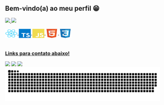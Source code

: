 ## Bem-vindo(a) ao meu perfil 😁

 <div>
   <a href="https://github.com/leonnysantos">
   <img height="180em" src="https://github-readme-stats.vercel.app/api?username=leonnysantos&show_icons=true&theme=radical&include_all_commits=true&count_private=true"/>
   <img height="180em" src="https://github-readme-stats.vercel.app/api/top-langs/?username=leonnysantos&layout=compact&langs_count=6&theme=radical"/>

</div>
<div style="display: inline_block"><br>
 <img align="center" alt="React" height="30" width="40" src="https://raw.githubusercontent.com/devicons/devicon/master/icons/react/react-original.svg">
 <img align="center" alt="React" height="30" width="40" src="https://raw.githubusercontent.com/devicons/devicon/master/icons/typescript/typescript-original.svg">
  <img align="center" alt="Js" height="30" width="40" src="https://raw.githubusercontent.com/devicons/devicon/master/icons/javascript/javascript-plain.svg">
  <img align="center" alt="HTML" height="30" width="40" src="https://raw.githubusercontent.com/devicons/devicon/master/icons/html5/html5-original.svg">
  <img align="center" alt="CSS" height="30" width="40" src="https://raw.githubusercontent.com/devicons/devicon/master/icons/css3/css3-original.svg">
</div>
 
 <br>
 
  ### Links para contato abaixo!
 
<div> 
  <a href="https://instagram.com/leonny.santos" target="_blank"><img src="https://img.shields.io/badge/-Instagram-%23E4405F?style=for-the-badge&logo=instagram&logoColor=white" target="_blank"></a>
  <a href="mailto:leonnypat@gmail.com"><img src="https://img.shields.io/badge/-Gmail-%23333?style=for-the-badge&logo=gmail&logoColor=white" target="_blank"></a>
  <a href="https://www.linkedin.com/in/leonny-patroc%C3%ADnio-santos-42944b26b/" target="_blank"><img src="https://img.shields.io/badge/-LinkedIn-%230077B5?style=for-the-badge&logo=linkedin&logoColor=white" target="_blank"></a>
 
<picture>
  <source media="(prefers-color-scheme: dark)" srcset="https://raw.githubusercontent.com/Gielth/Gielth/output/github-contribution-grid-snake-dark.svg">
  <source media="(prefers-color-scheme: light)" srcset="https://raw.githubusercontent.com/Gielth/Gielth/output/github-contribution-grid-snake.svg">
  <img alt="github contribution grid snake animation" src="https://raw.githubusercontent.com/Gielth/Gielth/output/github-contribution-grid-snake.svg">
</picture>

</div>

